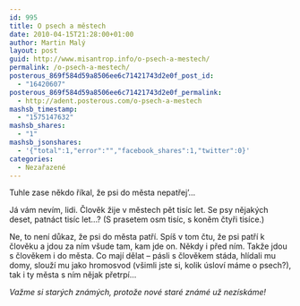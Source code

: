 ```yaml
---
id: 995
title: O psech a městech
date: 2010-04-15T21:28:00+01:00
author: Martin Malý
layout: post
guid: http://www.misantrop.info/o-psech-a-mestech/
permalink: /o-psech-a-mestech/
posterous_869f584d59a8506ee6c71421743d2e0f_post_id:
  - "16420607"
posterous_869f584d59a8506ee6c71421743d2e0f_permalink:
  - http://adent.posterous.com/o-psech-a-mestech
mashsb_timestamp:
  - "1575147632"
mashsb_shares:
  - "1"
mashsb_jsonshares:
  - '{"total":1,"error":"","facebook_shares":1,"twitter":0}'
categories:
  - Nezařazené
---
```

Tuhle zase někdo říkal, že psi do města nepatřej&#8217;&#8230;

Já vám nevím, lidi. Člověk žije v městech pět tisíc let. Se psy nějakých deset, patnáct tisíc let&#8230;? (S prasetem osm tisíc, s koněm čtyři tisíce.)

Ne, to není důkaz, že psi do města patří. Spíš v tom čtu, že psi patří k člověku a jdou za ním všude tam, kam jde on. Někdy i před ním. Takže jdou s člověkem i do města. Co mají dělat &#8211; pásli s člověkem stáda, hlídali mu domy, slouží mu jako hromosvod (všimli jste si, kolik úsloví máme o psech?), tak i ty města s ním nějak přetrpí&#8230;

_Važme si starých známých, protože nové staré známé už nezískáme!_